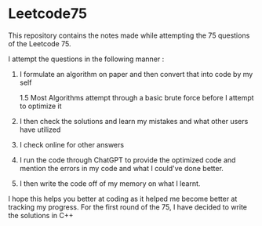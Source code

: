 # Leetcode75
This repository contains the notes made while attempting the 75 questions of the Leetcode 75.

I attempt the questions in the following manner :
1. I formulate an algorithm on paper and then convert that into code by my self

   1.5 Most Algorithms attempt through a basic brute force before I attempt to optimize it
2. I then check the solutions and learn my mistakes and what other users have utilized
3. I check online for other answers
4. I run the code through ChatGPT to provide the optimized code and mention the errors in my code and what I could've done better.
5. I then write the code off of my memory on what I learnt.

I hope this helps you better at coding as it helped me become better at tracking my progress.
For the first round of the 75, I have decided to write the solutions in C++
